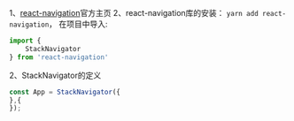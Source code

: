 1、[react-navigation](https://reactnavigation.org/)官方主页
2、react-navigation库的安装：
`yarn add react-navigation`，
在项目中导入:
```js
import {
    StackNavigator
} from 'react-navigation'
```

2、StackNavigator的定义
```js
const App = StackNavigator({
},{
});
```
